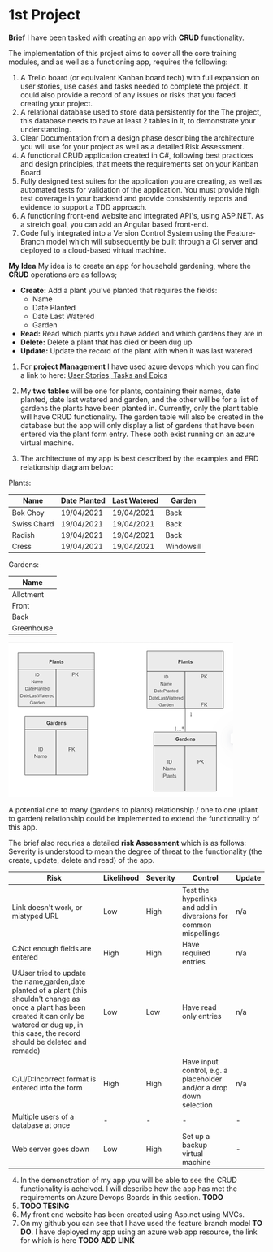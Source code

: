 # 1st Project 

**Brief**
I have been tasked with creating an app with **CRUD** functionality. 

The implementation of this project aims to cover all the core training modules, and as well as a functioning app, requires the following: 
1. A Trello board (or equivalent Kanban board tech) with full expansion
on user stories, use cases and tasks needed to complete the project.
It could also provide a record of any issues or risks that you faced
creating your project.
2. A relational database used to store data persistently for the
The project, this database needs to have at least 2 tables in it, to
demonstrate your understanding.
3. Clear Documentation from a design phase describing the architecture
you will use for your project as well as a detailed Risk Assessment.
4. A functional CRUD application created in C#, following best
practices and design principles, that meets the requirements set on
your Kanban Board
5. Fully designed test suites for the application you are creating, as well as automated tests for validation of the application. You must
provide high test coverage in your backend and provide consistently
reports and evidence to support a TDD approach.
6. A functioning front-end website and integrated API's, using ASP.NET. As a stretch goal, you can add an Angular based front-end.
7. Code fully integrated into a Version Control System using the
Feature-Branch model which will subsequently be built through a CI
server and deployed to a cloud-based virtual machine.

**My Idea**
My idea  is to create an app for household gardening, where the **CRUD** operations are as follows;
* **Create:** Add a plant you've planted that requires the fields:
  * Name
  * Date Planted
  * Date Last Watered
  * Garden
* **Read:** Read which plants you have added and which gardens they are in
* **Delete:** Delete a plant that has died or been dug up
* **Update:** Update the record of the plant with when it was last watered

1. For **project Management** I have used azure devops which you can find a link to here: 
[User Stories, Tasks and Epics](https://dev.azure.com/kathrynmcgregor/Project-Plant-App)

2. My **two tables** will be one for plants, containing their names, date planted, date last watered and garden, and the other will be for a list of gardens the plants have been planted in. Currently, only the plant table will have CRUD functionality. The garden table will also be created in the database but the app will only display a list of gardens that have been entered via the plant form entry. These both exist running on an azure virtual machine.

3. The architecture of my app is best described by the examples and ERD relationship diagram below: 

Plants:

|Name|Date Planted|Last Watered|Garden|
|---|---|---|---|
|Bok Choy|19/04/2021|19/04/2021|Back|
|Swiss Chard|19/04/2021|19/04/2021|Back|
|Radish|19/04/2021|19/04/2021|Back|
|Cress|19/04/2021|19/04/2021|Windowsill|

Gardens:

|Name|
|---|
|Allotment|
|Front|
|Back|
|Greenhouse|

![ERD Diagram](/ERD.png?raw=true)

A potential one to many (gardens to plants) relationship / one to one (plant to garden) relationship could be implemented to extend the functionality of this app.

The brief also requries a detailed **risk Assessment** which is as follows:
Severity is understood to mean the degree of threat to the functionality (the create, update, delete and read) of the app.

|Risk|Likelihood|Severity|Control|Update
|---|---|---|---|---|
|Link doesn't work, or mistyped URL|Low|High|Test the hyperlinks and add in diversions for common mispellings|n/a
|C:Not enough fields are entered|High|High|Have required entries|n/a
|U:User tried to update the name,garden,date planted of a plant (this shouldn't change as once a plant has been created it can only be watered or dug up, in this case, the record should be deleted and remade)|Low|Low|Have read only entries|n/a
|C/U/D:Incorrect format is entered into the form|High|High|Have input control, e.g. a placeholder and/or a drop down selection|n/a
|Multiple users of a database at once|-|-|-|-
|Web server goes down|Low|High|Set up a backup virtual machine|-

4. In the demonstration of my app you will be able to see the CRUD functionality is acheived. I will describe how the app has met the requirements on Azure Devops Boards in this section. **TODO**
5. **TODO TESING**
6. My front end website has been created using Asp.net using MVCs. 
7. On my github you can see that I have used the feature branch model **TO DO**. I have deployed my app using an azure web app resource, the link for which is here **TODO ADD LINK**





















